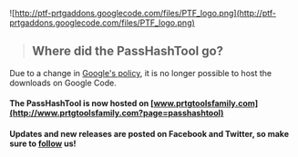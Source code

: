 ![http://ptf-prtgaddons.googlecode.com/files/PTF_logo.png](http://ptf-prtgaddons.googlecode.com/files/PTF_logo.png)
> ## Where did the PassHashTool go? ##

Due to a change in [Google's policy](http://google-opensource.blogspot.nl/2013/05/a-change-to-google-code-download-service.html), it is no longer possible to host the downloads on Google Code.

#### The PassHashTool is now hosted on [www.prtgtoolsfamily.com](http://www.prtgtoolsfamily.com?page=passhashtool) ####

#### Updates and new releases are posted on Facebook and Twitter, so make sure to [follow](http://www.prtgtoolsfamily.com?page=contact) us! ####